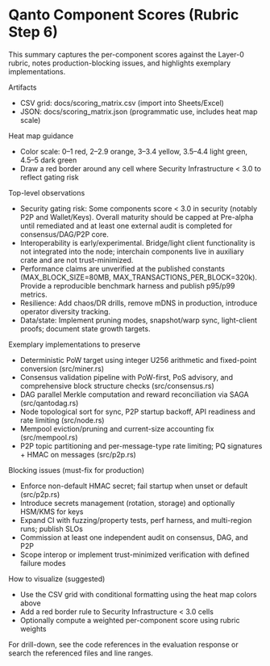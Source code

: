 # Qanto Component Scores (Rubric Step 6)

This summary captures the per-component scores against the Layer-0 rubric, notes production-blocking issues, and highlights exemplary implementations.

Artifacts
- CSV grid: docs/scoring_matrix.csv (import into Sheets/Excel)
- JSON: docs/scoring_matrix.json (programmatic use, includes heat map scale)

Heat map guidance
- Color scale: 0–1 red, 2–2.9 orange, 3–3.4 yellow, 3.5–4.4 light green, 4.5–5 dark green
- Draw a red border around any cell where Security Infrastructure < 3.0 to reflect gating risk

Top-level observations
- Security gating risk: Some components score < 3.0 in security (notably P2P and Wallet/Keys). Overall maturity should be capped at Pre-alpha until remediated and at least one external audit is completed for consensus/DAG/P2P core.
- Interoperability is early/experimental. Bridge/light client functionality is not integrated into the node; interchain components live in auxiliary crate and are not trust-minimized.
- Performance claims are unverified at the published constants (MAX_BLOCK_SIZE=80MB, MAX_TRANSACTIONS_PER_BLOCK=320k). Provide a reproducible benchmark harness and publish p95/p99 metrics.
- Resilience: Add chaos/DR drills, remove mDNS in production, introduce operator diversity tracking.
- Data/state: Implement pruning modes, snapshot/warp sync, light-client proofs; document state growth targets.

Exemplary implementations to preserve
- Deterministic PoW target using integer U256 arithmetic and fixed-point conversion (src/miner.rs)
- Consensus validation pipeline with PoW-first, PoS advisory, and comprehensive block structure checks (src/consensus.rs)
- DAG parallel Merkle computation and reward reconciliation via SAGA (src/qantodag.rs)
- Node topological sort for sync, P2P startup backoff, API readiness and rate limiting (src/node.rs)
- Mempool eviction/pruning and current-size accounting fix (src/mempool.rs)
- P2P topic partitioning and per-message-type rate limiting; PQ signatures + HMAC on messages (src/p2p.rs)

Blocking issues (must-fix for production)
- Enforce non-default HMAC secret; fail startup when unset or default (src/p2p.rs)
- Introduce secrets management (rotation, storage) and optionally HSM/KMS for keys
- Expand CI with fuzzing/property tests, perf harness, and multi-region runs; publish SLOs
- Commission at least one independent audit on consensus, DAG, and P2P
- Scope interop or implement trust-minimized verification with defined failure modes

How to visualize (suggested)
- Use the CSV grid with conditional formatting using the heat map colors above
- Add a red border rule to Security Infrastructure < 3.0 cells
- Optionally compute a weighted per-component score using rubric weights

For drill-down, see the code references in the evaluation response or search the referenced files and line ranges.

